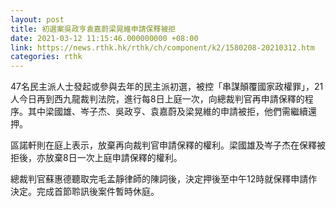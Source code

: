 ```yaml
---
layout: post
title: 初選案吳政亨袁嘉蔚梁晃維申請保釋被拒
date: 2021-03-12 11:15:46.000000000 +08:00
link: https://news.rthk.hk/rthk/ch/component/k2/1580208-20210312.htm
categories: rthk
---
```


47名民主派人士發起或參與去年的民主派初選，被控「串謀顛覆國家政權罪」，21人今日再到西九龍裁判法院，進行每8日上庭一次，向總裁判官再申請保釋的程序。其中梁國雄、岑子杰、吳政亨、袁嘉蔚及梁晃維的申請被拒，他們需繼續還押。

區諾軒則在庭上表示，放棄再向裁判官申請保釋的權利。梁國雄及岑子杰在保釋被拒後，亦放棄8日一次上庭申請保釋的權利。

總裁判官蘇惠德聽取完毛孟靜律師的陳詞後，決定押後至中午12時就保釋申請作決定。完成首節聆訊後案件暫時休庭。
